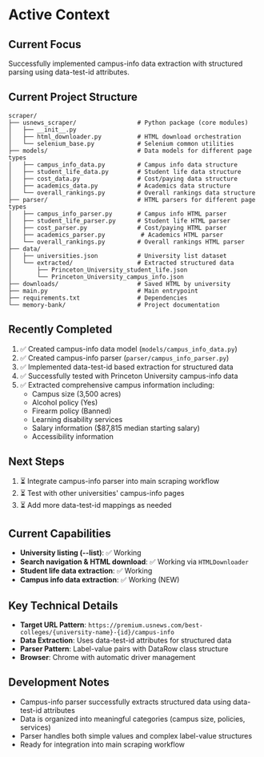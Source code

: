 # Active Context

## Current Focus
Successfully implemented campus-info data extraction with structured parsing using data-test-id attributes.

## Current Project Structure
```
scraper/
├── usnews_scraper/                 # Python package (core modules)
│   ├── __init__.py
│   ├── html_downloader.py          # HTML download orchestration
│   └── selenium_base.py            # Selenium common utilities
├── models/                         # Data models for different page types
│   ├── campus_info_data.py         # Campus info data structure
│   ├── student_life_data.py        # Student life data structure
│   ├── cost_data.py                # Cost/paying data structure
│   ├── academics_data.py           # Academics data structure
│   └── overall_rankings.py         # Overall rankings data structure
├── parser/                         # HTML parsers for different page types
│   ├── campus_info_parser.py       # Campus info HTML parser
│   ├── student_life_parser.py      # Student life HTML parser
│   ├── cost_parser.py              # Cost/paying HTML parser
│   ├── academics_parser.py          # Academics HTML parser
│   └── overall_rankings.py         # Overall rankings HTML parser
├── data/
│   ├── universities.json           # University list dataset
│   └── extracted/                  # Extracted structured data
│       ├── Princeton_University_student_life.json
│       └── Princeton_University_campus_info.json
├── downloads/                      # Saved HTML by university
├── main.py                         # Main entrypoint
├── requirements.txt                # Dependencies
└── memory-bank/                    # Project documentation
```

## Recently Completed
1. ✅ Created campus-info data model (`models/campus_info_data.py`)
2. ✅ Created campus-info parser (`parser/campus_info_parser.py`)
3. ✅ Implemented data-test-id based extraction for structured data
4. ✅ Successfully tested with Princeton University campus-info data
5. ✅ Extracted comprehensive campus information including:
   - Campus size (3,500 acres)
   - Alcohol policy (Yes)
   - Firearm policy (Banned)
   - Learning disability services
   - Salary information ($87,815 median starting salary)
   - Accessibility information

## Next Steps
1. ⏳ Integrate campus-info parser into main scraping workflow
2. ⏳ Test with other universities' campus-info pages
3. ⏳ Add more data-test-id mappings as needed

## Current Capabilities
- **University listing (--list)**: ✅ Working
- **Search navigation & HTML download**: ✅ Working via `HTMLDownloader`
- **Student life data extraction**: ✅ Working
- **Campus info data extraction**: ✅ Working (NEW)

## Key Technical Details
- **Target URL Pattern**: `https://premium.usnews.com/best-colleges/{university-name}-{id}/campus-info`
- **Data Extraction**: Uses data-test-id attributes for structured data
- **Parser Pattern**: Label-value pairs with DataRow class structure
- **Browser**: Chrome with automatic driver management

## Development Notes
- Campus-info parser successfully extracts structured data using data-test-id attributes
- Data is organized into meaningful categories (campus size, policies, services)
- Parser handles both simple values and complex label-value structures
- Ready for integration into main scraping workflow